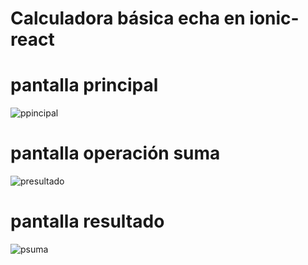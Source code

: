 # Calculadora básica echa en ionic-react
# pantalla principal
![ppincipal](https://user-images.githubusercontent.com/20603961/128770451-7f174db3-8765-40b1-84d7-77a3378398b0.PNG)
# pantalla operación suma
![presultado](https://user-images.githubusercontent.com/20603961/128770470-b9d937cb-4873-4b7b-a74f-f1093fafe51c.PNG)
# pantalla resultado
![psuma](https://user-images.githubusercontent.com/20603961/128770514-20eb079c-d759-4610-975c-2c4ae3f2fd78.PNG)



